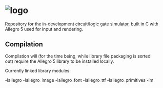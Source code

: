 # ![logo](https://github.com/idakandrew/logistruct/blob/main/logo.png?raw=true)
Repository for the in-development circuit/logic gate simulator, built in C with Allegro 5 used for input and rendering. 
## Compilation
Compilation will (for the time being, while library file packaging is sorted out) require the Allegro 5 library to be installed locally.

Currently linked library modules: 

-lallegro -lallegro_image -lallegro_font -lallegro_ttf -lallegro_primitives -lm
